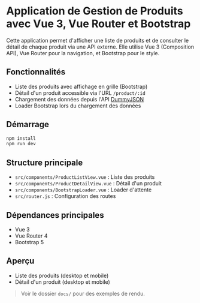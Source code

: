 # Application de Gestion de Produits avec Vue 3, Vue Router et Bootstrap

Cette application permet d'afficher une liste de produits et de consulter le détail de chaque produit via une API externe. Elle utilise Vue 3 (Composition API), Vue Router pour la navigation, et Bootstrap pour le style.

## Fonctionnalités
- Liste des produits avec affichage en grille (Bootstrap)
- Détail d'un produit accessible via l'URL `/product/:id`
- Chargement des données depuis l'API [DummyJSON](https://dummyjson.com/products)
- Loader Bootstrap lors du chargement des données

## Démarrage

```bash
npm install
npm run dev
```

## Structure principale
- `src/components/ProductListView.vue` : Liste des produits
- `src/components/ProductDetailView.vue` : Détail d'un produit
- `src/components/BootstrapLoader.vue` : Loader d'attente
- `src/router.js` : Configuration des routes

## Dépendances principales
- Vue 3
- Vue Router 4
- Bootstrap 5

## Aperçu

- Liste des produits (desktop et mobile)
- Détail d'un produit (desktop et mobile)

> Voir le dossier `docs/` pour des exemples de rendu.
